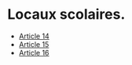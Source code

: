 # Locaux scolaires.

- [Article 14](article-14.md)
- [Article 15](article-15.md)
- [Article 16](article-16.md)
